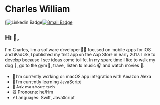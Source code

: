 # Charles William
[![![Linkedin Badge](https://img.shields.io/badge/-kunalraghav-blue?style=flat-square&logo=Linkedin&logoColor=white&link=https://www.linkedin.com/in/kunalraghav/)](https://www.linkedin.com/in/charles-william-🏳%EF%B8%8F%E2%80%8D🌈-8b957012a/)[![Gmail Badge](https://img.shields.io/badge/-cwilliamszd@gmail.com-c14438?style=flat-square&logo=Gmail&logoColor=white&link=mailto:cwilliamszd@gmail.com)](mailto:cwilliamszd@gmail.com)

## Hi 👋, 
I'm Charles, I'm a software developer 👨‍💻 focused on mobile apps for iOS and iPadOS, I published my first app on the App Store in early 2017. 
I like to develop because I see ideas come to life. 
In my spare time I like to walk my dog 🐶, go to the gym 💪, travel, listen to music 🎧 and watch movies 🍿. 

- 🔭 I’m currently working on macOS app integration with Amazon Alexa
- 🌱 I’m currently learning JavaScript
- 💬 Ask me about: tech
- 😄 Pronouns: he/him
-  ⚡ Languages: Swift, JavaScript
